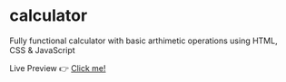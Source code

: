 # calculator

Fully functional calculator with basic arthimetic operations using HTML, CSS & JavaScript

Live Preview 👉 [Click me!](https://habisahmad.github.io/calculator/)
